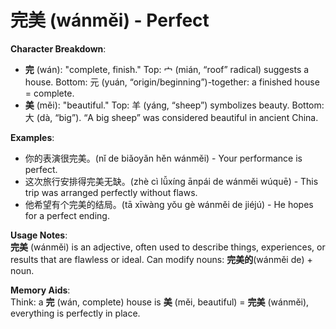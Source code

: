 # **完美 (wánměi) - Perfect**

**Character Breakdown**:  
- **完** (wán): "complete, finish." Top: 宀 (mián, “roof” radical) suggests a house. Bottom: 元 (yuán, “origin/beginning”)-together: a finished house = complete.  
- **美** (měi): "beautiful." Top: 羊 (yáng, “sheep”) symbolizes beauty. Bottom: 大 (dà, “big”). “A big sheep” was considered beautiful in ancient China.

**Examples**:  
- 你的表演很完美。(nǐ de biǎoyǎn hěn wánměi) - Your performance is perfect.  
- 这次旅行安排得完美无缺。(zhè cì lǚxíng ānpái de wánměi wúquē) - This trip was arranged perfectly without flaws.  
- 他希望有个完美的结局。(tā xīwàng yǒu gè wánměi de jiéjú) - He hopes for a perfect ending.

**Usage Notes**:  
**完美** (wánměi) is an adjective, often used to describe things, experiences, or results that are flawless or ideal. Can modify nouns: **完美的**(wánměi de) + noun.

**Memory Aids**:  
Think: a **完** (wán, complete) house is **美** (měi, beautiful) = **完美** (wánměi), everything is perfectly in place.